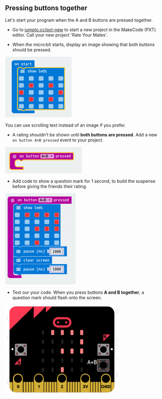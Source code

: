 ## Pressing buttons together

Let's start your program when the A and B buttons are pressed together.

+ Go to <a href="http://jumpto.cc/pxt-new" target="_blank">jumpto.cc/pxt-new</a> to start a new project in the MakeCode (PXT) editor. Call your new project 'Rate Your Mates'.

+ When the micro:bit starts, display an image showing that both buttons should be pressed.

![screenshot](images/rate-start-img.png)

You can use scrolling text instead of an image if you prefer.

+ A rating shouldn't be shown until **both buttons are pressed**. Add a new `on button A+B pressed` event to your project.

![screenshot](images/rate-ab.png)

+ Add code to show a question mark for 1 second, to build the suspense before giving the friends their rating.

![screenshot](images/rate-question.png)

+ Test our your code. When you press buttons **A and B together**, a question mark should flash onto the screen.

![screenshot](images/rate-question-test.png)